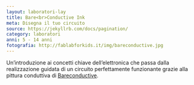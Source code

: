 ```yaml
---
layout: laboratori-lay
title: Bare<br>Conductive Ink
meta: Disegna il tuo circuito
source: https://jekyllrb.com/docs/pagination/
category: laboratori
anni: 5 - 14 anni
fotografia: http://fablabforkids.it/img/bareconductive.jpg
---
```

Un’introduzione ai concetti chiave dell’elettronica che passa dalla realizzazione guidata di un circuito perfettamente funzionante grazie alla pittura conduttiva di <a href="https://www.bareconductive.com">Bareconductive</a>.
